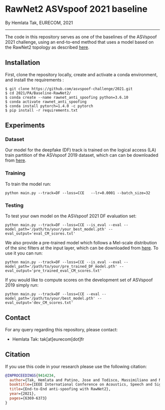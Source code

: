 # RawNet2 ASVspoof 2021 baseline

By Hemlata Tak, EURECOM, 2021

------

The code in this repository serves as one of the baselines of the ASVspoof 2021 challenge, using an end-to-end method that uses a model based on the RawNet2 topology as described [here](https://arxiv.org/abs/2011.01108).

## Installation
First, clone the repository locally, create and activate a conda environment, and install the requirements :
```
$ git clone https://github.com/asvspoof-challenge/2021.git
$ cd 2021/PA/Baseline-RawNet2/
$ conda create --name rawnet_anti_spoofing python=3.6.10
$ conda activate rawnet_anti_spoofing
$ conda install pytorch=1.4.0 -c pytorch
$ pip install -r requirements.txt
```

## Experiments

### Dataset
Our model for the deepfake (DF) track is trained on the logical access (LA) train  partition of the ASVspoof 2019 dataset, which can can be downloaded from [here](https://datashare.is.ed.ac.uk/handle/10283/3336).

### Training
To train the model run:
```
python main.py --track=DF --loss=CCE   --lr=0.0001 --batch_size=32
```

### Testing

To test your own model on the ASVspoof 2021 DF evaluation set:

```
python main.py --track=DF --loss=CCE --is_eval --eval --model_path='/path/to/your/your_best_model.pth' --eval_output='eval_CM_scores.txt'
```

We also provide a pre-trained model which follows a Mel-scale distribution of the sinc filters at the input layer, which can be downloaded from [here](https://www.asvspoof.org/asvspoof2021/pre_trained_DF_RawNet2.zip). To use it you can run: 
```
python main.py --track=DF --loss=CCE --is_eval --eval --model_path='/path/to/your/pre_trained_DF_model.pth' --eval_output='pre_trained_eval_CM_scores.txt'
```

If you would like to compute scores on the development set of ASVspoof 2019 simply run:

```
python main.py --track=DF --loss=CCE --eval --model_path='/path/to/your/best_model.pth' --eval_output='dev_CM_scores.txt'
```

## Contact
For any query regarding this repository, please contact:
- Hemlata Tak: tak[at]eurecom[dot]fr
## Citation
If you use this code in your research please use the following citation:
```bibtex
@INPROCEEDINGS{9414234,
  author={Tak, Hemlata and Patino, Jose and Todisco, Massimiliano and Nautsch, Andreas and Evans, Nicholas and Larcher, Anthony},
  booktitle={IEEE International Conference on Acoustics, Speech and Signal Processing (ICASSP)}, 
  title={End-to-End anti-spoofing with RawNet2}, 
  year={2021},
  pages={6369-6373}
}

```
